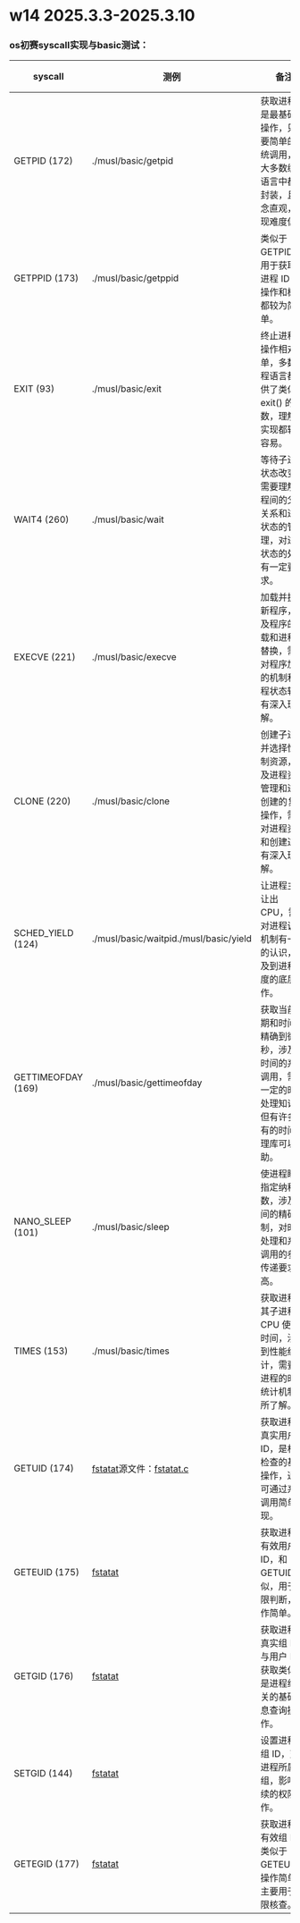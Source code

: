 # w14 2025.3.3-2025.3.10
### os初赛syscall实现与basic测试：

| **syscall**        | **测例**                                                     | **备注**                                                     | **实现** | **测试** |
| ------------------ | ------------------------------------------------------------ | ------------------------------------------------------------ | -------- | -------- |
| GETPID (172)       | ./musl/basic/getpid                                          | 获取进程 ID 是最基础的操作，只需要简单的系统调用，在大多数编程语言中都有封装，且概念直观，实现难度低。 | /        | rv✅ la✅  |
| GETPPID (173)      | ./musl/basic/getppid                                         | 类似于 GETPID，用于获取父进程 ID，其操作和概念都较为简单。   | /        | rv✅ la✅  |
| EXIT (93)          | ./musl/basic/exit                                            | 终止进程的操作相对简单，多数编程语言都提供了类似 exit() 的函数，理解和实现都较为容易。 | 有todo   | rv✅ la✅  |
| WAIT4 (260)        | ./musl/basic/wait                                            | 等待子进程状态改变，需要理解进程间的父子关系和进程状态的管理，对进程状态的处理有一定要求。 | /        | rv✅ la✅  |
| EXECVE (221)       | ./musl/basic/execve                                          | 加载并执行新程序，涉及程序的加载和进程的替换，需要对程序加载的机制和进程状态转换有深入理解。 | ✅        | rv✅ la⏹  |
| CLONE (220)        | ./musl/basic/clone                                           | 创建子进程并选择性复制资源，涉及进程资源管理和进程创建的复杂操作，需要对进程资源和创建过程有深入理解。 | ✅        | rv✅ la✅  |
| SCHED_YIELD (124)  | ./musl/basic/waitpid./musl/basic/yield                       | 让进程主动让出 CPU，需要对进程调度机制有一定的认识，涉及到进程调度的底层操作。 | /        | rv✅ la✅  |
| GETTIMEOFDAY (169) | ./musl/basic/gettimeofday                                    | 获取当前日期和时间，精确到微秒，涉及到时间的系统调用，需要一定的时间处理知识，但有许多现有的时间处理库可以辅助。 | /        | rv✅ la✅  |
| NANO_SLEEP (101)   | ./musl/basic/sleep                                           | 使进程睡眠指定纳秒数，涉及时间的精确控制，对时间处理和系统调用的参数传递要求稍高。 | /        | rv✅ la✅  |
| TIMES (153)        | ./musl/basic/times                                           | 获取进程及其子进程的 CPU 使用时间，涉及到性能统计，需要对进程的时间统计机制有所了解。 | ⏹        | rv⏹ la✅  |
| GETUID (174)       | [fstatat](https://github.com/Starry-OS/testcases/blob/main/x86_64_linux_musl/fstatat)源文件：[fstatat.c](https://github.com/Starry-OS/testcases/blob/main/x86_64_linux_musl/fstatat.c) | 获取进程的真实用户 ID，是权限检查的基础操作，通常可通过系统调用简单实现。 |          | ⏹        |
| GETEUID (175)      | [fstatat](https://github.com/Starry-OS/testcases/blob/main/x86_64_linux_musl/fstatat) | 获取进程的有效用户 ID，和 GETUID 类似，用于权限判断，操作简单。 |          |          |
| GETGID (176)       | [fstatat](https://github.com/Starry-OS/testcases/blob/main/x86_64_linux_musl/fstatat) | 获取进程的真实组 ID，与用户 ID 获取类似，是进程组相关的基础信息查询操作。 |          |          |
| SETGID (144)       | [fstatat](https://github.com/Starry-OS/testcases/blob/main/x86_64_linux_musl/fstatat) | 设置进程的组 ID，变更进程所属的组，影响后续的权限操作。      |          |          |
| GETEGID (177)      | [fstatat](https://github.com/Starry-OS/testcases/blob/main/x86_64_linux_musl/fstatat) | 获取进程的有效组 ID，类似于 GETEUID，操作简单，主要用于权限核查。 |          |          |
